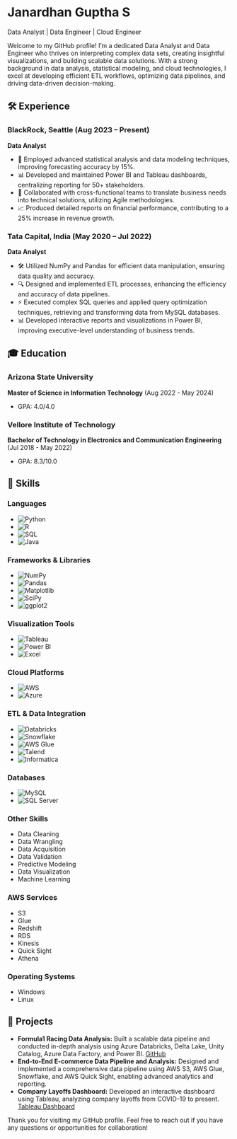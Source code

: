 # Janardhan Guptha S
Data Analyst | Data Engineer | Cloud Engineer

Welcome to my GitHub profile! I’m a dedicated Data Analyst and Data Engineer who thrives on interpreting complex data sets, creating insightful visualizations, and building scalable data solutions. With a strong background in data analysis, statistical modeling, and cloud technologies, I excel at developing efficient ETL workflows, optimizing data pipelines, and driving data-driven decision-making.

## 🛠️ Experience

### BlackRock, Seattle (Aug 2023 – Present)
**Data Analyst**
- 🚀 Employed advanced statistical analysis and data modeling techniques, improving forecasting accuracy by 15%.
- 📊 Developed and maintained Power BI and Tableau dashboards, centralizing reporting for 50+ stakeholders.
- 🤝 Collaborated with cross-functional teams to translate business needs into technical solutions, utilizing Agile methodologies.
- 📈 Produced detailed reports on financial performance, contributing to a 25% increase in revenue growth.

### Tata Capital, India (May 2020 – Jul 2022)
**Data Analyst**
- 🛠️ Utilized NumPy and Pandas for efficient data manipulation, ensuring data quality and accuracy.
- 🔍 Designed and implemented ETL processes, enhancing the efficiency and accuracy of data pipelines.
- ⚡ Executed complex SQL queries and applied query optimization techniques, retrieving and transforming data from MySQL databases.
- 📊 Developed interactive reports and visualizations in Power BI, improving executive-level understanding of business trends.

## 🎓 Education

### Arizona State University
**Master of Science in Information Technology** (Aug 2022 - May 2024)
- GPA: 4.0/4.0

### Vellore Institute of Technology
**Bachelor of Technology in Electronics and Communication Engineering** (Jul 2018 - May 2022)
- GPA: 8.3/10.0

## 🔧 Skills

### Languages
- ![Python](https://img.shields.io/badge/-Python-3776AB?style=flat&logo=python&logoColor=white)
- ![R](https://img.shields.io/badge/-R-276DC3?style=flat&logo=r&logoColor=white)
- ![SQL](https://img.shields.io/badge/-SQL-4479A1?style=flat&logo=MySQL&logoColor=white)
- ![Java](https://img.shields.io/badge/-Java-007396?style=flat&logo=Java&logoColor=white)

### Frameworks & Libraries
- ![NumPy](https://img.shields.io/badge/-NumPy-013243?style=flat&logo=NumPy&logoColor=white)
- ![Pandas](https://img.shields.io/badge/-Pandas-150458?style=flat&logo=Pandas&logoColor=white)
- ![Matplotlib](https://img.shields.io/badge/-Matplotlib-3776AB?style=flat&logo=Matplotlib&logoColor=white)
- ![SciPy](https://img.shields.io/badge/-SciPy-8CAAE6?style=flat&logo=SciPy&logoColor=white)
- ![ggplot2](https://img.shields.io/badge/-ggplot2-276DC3?style=flat&logo=R&logoColor=white)

### Visualization Tools
- ![Tableau](https://img.shields.io/badge/-Tableau-E97627?style=flat&logo=Tableau&logoColor=white)
- ![Power BI](https://img.shields.io/badge/-Power_BI-F2C811?style=flat&logo=Power-BI&logoColor=white)
- ![Excel](https://img.shields.io/badge/-Excel-217346?style=flat&logo=Microsoft-Excel&logoColor=white)

### Cloud Platforms
- ![AWS](https://img.shields.io/badge/-AWS-232F3E?style=flat&logo=Amazon-AWS&logoColor=white)
- ![Azure](https://img.shields.io/badge/-Azure-0078D4?style=flat&logo=Microsoft-Azure&logoColor=white)

### ETL & Data Integration
- ![Databricks](https://img.shields.io/badge/-Databricks-FF3621?style=flat&logo=Databricks&logoColor=white)
- ![Snowflake](https://img.shields.io/badge/-Snowflake-29B5E8?style=flat&logo=Snowflake&logoColor=white)
- ![AWS Glue](https://img.shields.io/badge/-AWS_Glue-FF9900?style=flat&logo=Amazon-AWS&logoColor=white)
- ![Talend](https://img.shields.io/badge/-Talend-3776AB?style=flat&logo=Talend&logoColor=white)
- ![Informatica](https://img.shields.io/badge/-Informatica-FF6D00?style=flat&logo=Informatica&logoColor=white)

### Databases
- ![MySQL](https://img.shields.io/badge/-MySQL-4479A1?style=flat&logo=MySQL&logoColor=white)
- ![SQL Server](https://img.shields.io/badge/-SQL_Server-CC2927?style=flat&logo=Microsoft-SQL-Server&logoColor=white)

### Other Skills
- Data Cleaning
- Data Wrangling
- Data Acquisition
- Data Validation
- Predictive Modeling
- Data Visualization
- Machine Learning

### AWS Services
- S3
- Glue
- Redshift
- RDS
- Kinesis
- Quick Sight
- Athena

### Operating Systems
- Windows
- Linux

## 📂 Projects

- **Formula1 Racing Data Analysis:** Built a scalable data pipeline and conducted in-depth analysis using Azure Databricks, Delta Lake, Unity Catalog, Azure Data Factory, and Power BI. [GitHub](https://github.com/janardhan-guptha-s/Formula1-Racing-Data-Analysis)
- **End-to-End E-commerce Data Pipeline and Analysis:** Designed and implemented a comprehensive data pipeline using AWS S3, AWS Glue, Snowflake, and AWS Quick Sight, enabling advanced analytics and reporting.
- **Company Layoffs Dashboard:** Developed an interactive dashboard using Tableau, analyzing company layoffs from COVID-19 to present. [Tableau Dashboard](https://public.tableau.com/app/profile/sandeep.kancherla/viz/DVproject_16822858781710/Dashboard1)

Thank you for visiting my GitHub profile. Feel free to reach out if you have any questions or opportunities for collaboration!

